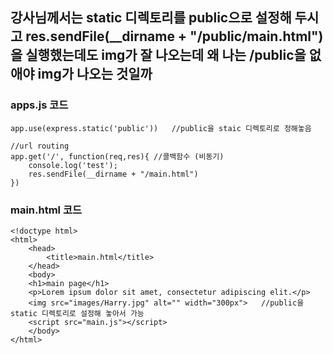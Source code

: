 ## 강사님께서는 static 디렉토리를 public으로 설정해 두시고 res.sendFile(__dirname + "/public/main.html")을 실행했는데도 img가 잘 나오는데 왜 나는 /public을 없애야 img가 나오는 것일까

### apps.js 코드
```
app.use(express.static('public'))   //public을 staic 디렉토리로 정해놓음

//url routing 
app.get('/', function(req,res){ //콜백함수 (비동기)
    console.log('test');
    res.sendFile(__dirname + "/main.html")
})
```
### main.html 코드
```
<!doctype html>
<html>
    <head>
        <title>main.html</title>
    </head>
    <body>
    <h1>main page</h1>
    <p>Lorem ipsum dolor sit amet, consectetur adipiscing elit.</p>
    <img src="images/Harry.jpg" alt="" width="300px">   //public을 static 디렉토리로 설정해 놓아서 가능
    <script src="main.js"></script> 
    </body>
</html>
```
